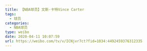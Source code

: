 ```yaml
---
title: 【NBA球员】文斯·卡特Vince Carter
tags:
  - 球员
categories:
  - NBA球员
type: weibo
date: 2020-04-11 10:07:59
url: https://weibo.com/tv/v/ICNjvr7ct?fid=1034:4492459376312335
---
```


<!-- more -->